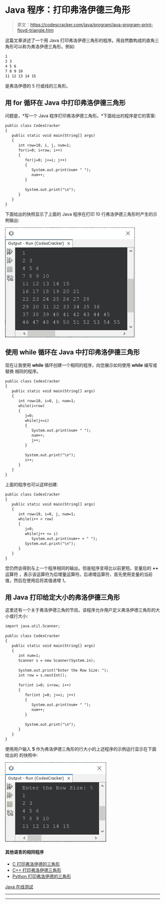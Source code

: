 # Java 程序：打印弗洛伊德三角形

> 原文：<https://codescracker.com/java/program/java-program-print-floyd-triangle.htm>

这篇文章讲述了一个用 Java 打印弗洛伊德三角形的程序。用自然数构成的直角三角形可以称为弗洛伊德三角形。例如:

```
1 
2 3 
4 5 6 
7 8 9 10 
11 12 13 14 15 
```

是弗洛伊德的 5 行或线的三角形。

## 用 for 循环在 Java 中打印弗洛伊德三角形

问题是，*写一个 Java 程序打印弗洛伊德三角形。*下面给出的程序是它的答案:

```
public class CodesCracker
{
   public static void main(String[] args)
   {
      int row=10, i, j, num=1;
      for(i=0; i<row; i++)
      {
         for(j=0; j<=i; j++)
         {
            System.out.print(num+ " ");
            num++;
         }

         System.out.print("\n");
      }
   }
}
```

下面给出的快照显示了上面的 Java 程序在打印 10 行弗洛伊德三角形时产生的示例输出:

![Java Program print floyd triangle](img/ea243ce49249b0d944450b9ef2f2396b.png)

## 使用 while 循环在 Java 中打印弗洛伊德三角形

现在让我使用 **while** 循环创建一个相同的程序，向您展示如何使用 **while** 编写或替换 相同的程序。

```
public class CodesCracker
{
   public static void main(String[] args)
   {
      int row=10, i=0, j, num=1;
      while(i<row)
      {
         j=0;
         while(j<=i)
         {
            System.out.print(num+ " ");
            num++;
            j++;
         }

         System.out.print("\n");
         i++;
      }
   }
}
```

上面的程序也可以这样创建:

```
public class CodesCracker
{
   public static void main(String[] args)
   {
      int row=10, i=0, j, num=1;
      while(i++ < row)
      {
         j=0;
         while(j++ <= i)
            System.out.print(num++ + " ");
         System.out.print("\n");
      }
   }
}
```

您仍然会得到与上一个程序相同的输出。但是程序变得比以前更短。变量后的 **++** 运算符 ，表示该运算符为后增量运算符。后递增运算符，首先使用变量的当前 值，然后在使用后将其值递增 1。

## 用 Java 打印给定大小的弗洛伊德三角形

这里还有一个关于弗洛伊德三角的节目。该程序允许用户定义弗洛伊德三角形的大小或行大小:

```
import java.util.Scanner;

public class CodesCracker
{
   public static void main(String[] args)
   {
      int num=1;
      Scanner s = new Scanner(System.in);

      System.out.print("Enter the Row Size: ");
      int row = s.nextInt();

      for(int i=0; i<row; i++)
      {
         for(int j=0; j<=i; j++)
         {
            System.out.print(num+ " ");
            num++;
         }

         System.out.print("\n");
      }
   }
}
```

使用用户输入 **5** 作为弗洛伊德三角形的行大小的上述程序的示例运行显示在下面给出的 的快照中:

![java print floyd triangle](img/ffc6136597b70491b4772db8307ce5a4.png)

#### 其他语言的相同程序

*   [C 打印弗洛伊德的三角形](/c/program/c-program-print-floyd-triangle.htm)
*   [C++ 打印弗洛伊德三角形](/cpp/program/cpp-program-print-floyd-triangle.htm)
*   [Python 打印弗洛伊德的三角形](/python/program/python-program-print-floyd-triangle.htm)

[Java 在线测试](/exam/showtest.php?subid=1)

* * *

* * *
